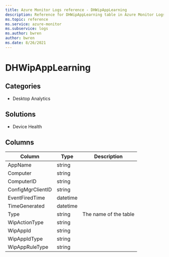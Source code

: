 ```yaml
---
title: Azure Monitor Logs reference - DHWipAppLearning
description: Reference for DHWipAppLearning table in Azure Monitor Logs.
ms.topic: reference
ms.service: azure-monitor
ms.subservice: logs
ms.author: bwren
author: bwren
ms.date: 8/26/2021
---
```


# DHWipAppLearning

 

## Categories

- Desktop Analytics
## Solutions

- Device Health




## Columns

|Column|Type|Description|
|---|---|---|
|AppName|string||
|Computer|string||
|ComputerID|string||
|ConfigMgrClientID|string||
|EventFiredTime|datetime||
|TimeGenerated|datetime||
|Type|string|The name of the table|
|WipActionType|string||
|WipAppId|string||
|WipAppIdType|string||
|WipAppRuleType|string||
